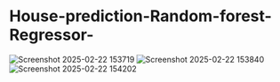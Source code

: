 # House-prediction-Random-forest-Regressor-

![Screenshot 2025-02-22 153719](https://github.com/user-attachments/assets/87889182-ef35-467e-baa9-24d14bdcfe51)
![Screenshot 2025-02-22 153840](https://github.com/user-attachments/assets/8c865b27-763f-4911-8f83-9c2c4636f489)
![Screenshot 2025-02-22 154202](https://github.com/user-attachments/assets/f6bf9897-3eff-441e-b015-4c3e5a6e7304)

